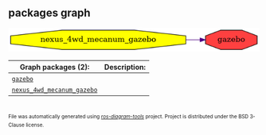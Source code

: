 <!--
File was automatically generated using 'ros-diagram-tools' project.
Project is distributed under the BSD 3-Clause license.
-->

## packages graph

[![gazebo](gazebo.png "gazebo")](gazebo.png)

| Graph packages (2): | Description: |
| ----------------------------------- | ------------ |
| [`gazebo`](gazebo.html) |  |
| [`nexus_4wd_mecanum_gazebo`](nexus_4wd_mecanum_gazebo.html) |  |


</br>
<font size="1">
File was automatically generated using <a href="https://github.com/anetczuk/ros-diagram-tools"><i>ros-diagram-tools</i></a> project.
Project is distributed under the BSD 3-Clause license.
</font>
